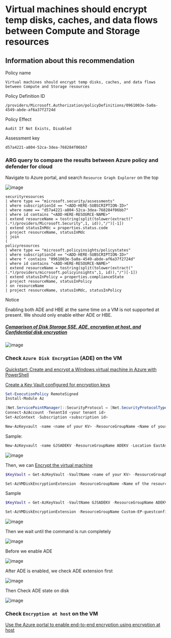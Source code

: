# Virtual machines should encrypt temp disks, caches, and data flows between Compute and Storage resources

## Information about this recommendation

Policy name
```
Virtual machines should encrypt temp disks, caches, and data flows between Compute and Storage resources
```

Policy Definition ID
```
/providers/Microsoft.Authorization/policyDefinitions/0961003e-5a0a-4549-abde-af6a37f2724d
```

Policy Effect
```
Audit If Not Exists, Disabled
```

Assessment key
```
d57a4221-a804-52ca-3dea-768284f06bb7
```


### ARG query to compare the results between Azure policy and defender for cloud

Navigate to Azure portal, and search `Resource Graph Explorer` on the top

![image](https://user-images.githubusercontent.com/96930989/210159757-b875ba41-6946-4ee7-a604-92183cf9f58b.png)

```kusto
securityresources
| where type == "microsoft.security/assessments"
| where subscriptionId == "<ADD-HERE-SUBSCRIPTION-ID>"
| where name == "d57a4221-a804-52ca-3dea-768284f06bb7" 
| where id contains "<ADD-HERE-RESOURCE-NAME>"
| extend resourceName = tostring(split(tolower(extract("(.*)/providers/Microsoft.Security",1, id)),"/")[-1])
| extend statusInMdc = properties.status.code
| project resourceName, statusInMdc
| join
(
policyresources
| where type == "microsoft.policyinsights/policystates"
| where subscriptionId == "<ADD-HERE-SUBSCRIPTION-ID>"
| where * contains "0961003e-5a0a-4549-abde-af6a37f2724d"
| where id contains "<ADD-HERE-RESOURCE-NAME>"
| extend resourceName = tostring(split(tolower(extract("(.*)/providers/microsoft.policyinsights",1, id)),"/")[-1])
| extend statusInPolicy = properties.complianceState
| project resourceName, statusInPolicy
) on resourceName
| project resourceName, statusInMdc, statusInPolicy
```

Notice

Enabling both ADE and HBE at the same time on a VM is not supported at present. We should only enable either ADE or HBE.

##### [Comparison of Disk Storage SSE, ADE, encryption at host, and Confidential disk encryption](https://learn.microsoft.com/en-us/azure/virtual-machines/disk-encryption-overview#comparison)

![image](https://user-images.githubusercontent.com/96930989/229993443-7b8961a6-da20-440e-a059-f247ff9e7ec1.png)


### Check `Azure Disk Encryption` (ADE) on the VM

[Quickstart: Create and encrypt a Windows virtual machine in Azure with PowerShell](https://learn.microsoft.com/en-us/azure/virtual-machines/windows/disk-encryption-powershell-quickstart)

[Create a Key Vault configured for encryption keys](https://learn.microsoft.com/en-us/azure/virtual-machines/windows/disk-encryption-powershell-quickstart#create-a-key-vault-configured-for-encryption-keys)

```powershell
Set-ExecutionPolicy RemoteSigned
Install-Module Az
```
```powershell
[Net.ServicePointManager]::SecurityProtocol = [Net.SecurityProtocolType]::Tls12
Connect-AzAccount -TenantId <your tenant id>
Set-AzContext -Subscription <subscription id>
```
```powershell
New-AzKeyvault -name <name of your KV> -ResourceGroupName <Name of your resource group that KV locates> -Location EastUS -EnabledForDiskEncryption
```

Sample:
```powershell
New-AzKeyvault -name GJSADEKV -ResourceGroupName ADEKV -Location EastAsia -EnabledForDiskEncryption
```
![image](https://user-images.githubusercontent.com/96930989/230056186-da3cf419-f97e-4ab8-917e-8d9fdf6fc818.png)

Then, we can [Encrypt the virtual machine](https://learn.microsoft.com/en-us/azure/virtual-machines/windows/disk-encryption-powershell-quickstart#encrypt-the-virtual-machine)
```powershell
$KeyVault = Get-AzKeyVault -VaultName <name of your KV> -ResourceGroupName <Name of your resource group that KV locates>
```
```powershell
Set-AzVMDiskEncryptionExtension -ResourceGroupName <Name of the resource group where VM locates> -VMName <Name of the VM> -DiskEncryptionKeyVaultUrl $KeyVault.VaultUri -DiskEncryptionKeyVaultId $KeyVault.ResourceId
```
Sample
```powershell
$KeyVault = Get-AzKeyVault -VaultName GJSADEKV -ResourceGroupName ADEKV
```
```powershell
Set-AzVMDiskEncryptionExtension -ResourceGroupName Custom-EP-guestconfiguration -VMName win11-test01 -DiskEncryptionKeyVaultUrl $KeyVault.VaultUri -DiskEncryptionKeyVaultId $KeyVault.ResourceId
```

![image](https://user-images.githubusercontent.com/96930989/230122686-0ad2dae6-61c8-472c-ab4f-0d38f6064b7c.png)

Then we wait until the command is run completely

![image](https://user-images.githubusercontent.com/96930989/230123271-75c36225-3ac5-4ccc-863e-0b49ffae58d3.png)

Before we enable ADE

![image](https://user-images.githubusercontent.com/96930989/230122856-e8deea8d-f819-4b28-9a0e-546f15121c67.png)

After ADE is enabled, we check ADE extension first

![image](https://user-images.githubusercontent.com/96930989/230123418-59414fd5-c7b9-44cf-aaca-923c2e540d47.png)

Then Check ADE state on disk

![image](https://user-images.githubusercontent.com/96930989/230123641-f39a9ea9-8f13-43c7-a179-cd58f1bcaaba.png)

### Check `Encryption at host` on the VM

[Use the Azure portal to enable end-to-end encryption using encryption at host](https://learn.microsoft.com/en-us/azure/virtual-machines/disks-enable-host-based-encryption-portal?tabs=azure-powershell)
